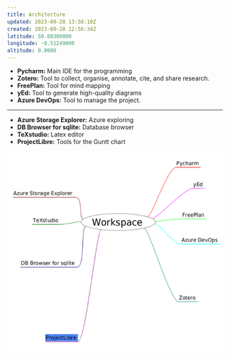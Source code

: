 ```yaml
---
title: Architecture
updated: 2023-09-28 13:58:10Z
created: 2023-09-28 12:56:34Z
latitude: 50.80300000
longitude: -0.51249000
altitude: 0.0000
---
```


- **Pycharm:** Main IDE for the programming
- **Zotero:** Tool to collect, organise, annotate, cite, and share research.
- **FreePlan:** Tool for mind mapping
- **yEd:** Tool to generate high-quality diagrams
- **Azure DevOps:** Tool to manage the project.

* * *

- **Azure Storage Explorer:** Azure exploring
- **DB Browser for sqlite:** Database browser
- **TeXstudio:** Latex editor
- **ProjectLibre:** Tools for the Guntt chart

<img src="../../_resources/Screenshot%20from%202023-09-28%2014-34-16-5.png" alt="Screenshot from 2023-09-28 14-34-16.png" width="526" height="474">